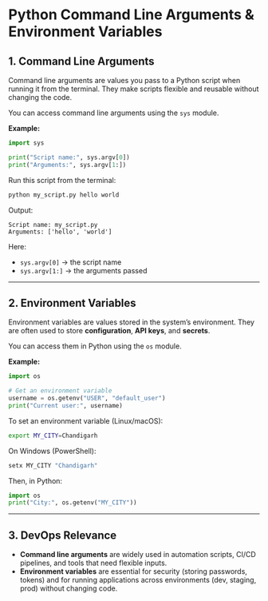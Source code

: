 # Python Command Line Arguments & Environment Variables

## 1. Command Line Arguments

Command line arguments are values you pass to a Python script when running it from the terminal. They make scripts flexible and reusable without changing the code.

You can access command line arguments using the `sys` module.

**Example:**

```python
import sys

print("Script name:", sys.argv[0])
print("Arguments:", sys.argv[1:])
```

Run this script from the terminal:

```bash
python my_script.py hello world
```

Output:

```
Script name: my_script.py
Arguments: ['hello', 'world']
```

Here:

* `sys.argv[0]` → the script name
* `sys.argv[1:]` → the arguments passed

---

## 2. Environment Variables

Environment variables are values stored in the system’s environment. They are often used to store **configuration**, **API keys**, and **secrets**.

You can access them in Python using the `os` module.

**Example:**

```python
import os

# Get an environment variable
username = os.getenv("USER", "default_user")
print("Current user:", username)
```

To set an environment variable (Linux/macOS):

```bash
export MY_CITY=Chandigarh
```

On Windows (PowerShell):

```powershell
setx MY_CITY "Chandigarh"
```

Then, in Python:

```python
import os
print("City:", os.getenv("MY_CITY"))
```

---

## 3. DevOps Relevance

* **Command line arguments** are widely used in automation scripts, CI/CD pipelines, and tools that need flexible inputs.
* **Environment variables** are essential for security (storing passwords, tokens) and for running applications across environments (dev, staging, prod) without changing code.
